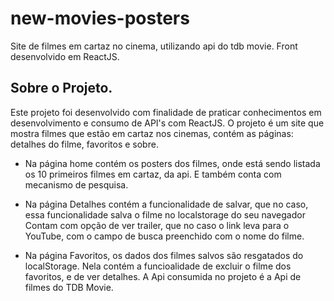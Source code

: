 # new-movies-posters
Site de filmes em cartaz no cinema, utilizando api do tdb movie. Front desenvolvido em ReactJS.


## Sobre o Projeto.
Este projeto foi desenvolvido com finalidade de praticar conhecimentos em desenvolvimento e consumo de API's com ReactJS.
O projeto é um site que mostra filmes que estão em cartaz nos cinemas, contém as páginas: detalhes do filme, favoritos e sobre.

 - Na página home contém os posters dos filmes, onde está sendo listada os 10 primeiros filmes em cartaz, da api.
 E também conta com mecanismo de pesquisa.

 - Na página Detalhes contém a funcionalidade de salvar, que no caso, essa funcionalidade salva o filme no localstorage do seu navegador
Contam com opção de ver trailer, que no caso o link leva para o YouTube, com o campo de busca preenchido com o nome do filme.

- Na página Favoritos, os dados dos filmes salvos são resgatados do localStorage. Nela contém a funcioalidade de excluir o filme
dos favoritos, e de ver detalhes.
A Api consumida no projeto é a Api de filmes do TDB Movie.
